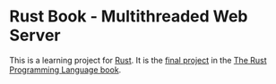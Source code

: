 # Rust Book - Multithreaded Web Server

This is a learning project for [Rust](https://www.rust-lang.org/). It is the
[final
project](https://doc.rust-lang.org/book/ch20-00-final-project-a-web-server.html)
in the [The Rust Programming Language book](https://doc.rust-lang.org/book/).
